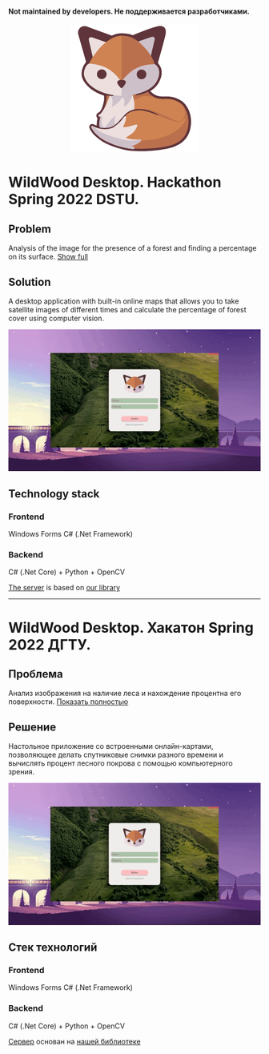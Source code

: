 #### Not maintained by developers. Не поддерживается разработчиками.

<p align="center">
  <img src="https://github.com/VyacheslavPridchin/WildWood-Desktop/blob/main/WWLogo.png" />
</p>



# WildWood Desktop. Hackathon Spring 2022 DSTU.

## Problem
Analysis of the image for the presence of a forest and finding a percentage on its surface. [Show full](https://github.com/VyacheslavPridchin/WildWood-Desktop/blob/main/Hackathon%20Problem.pdf)

## Solution
A desktop application with built-in online maps that allows you to take satellite images of different times and calculate the percentage of forest cover using computer vision.

<p align="center">
  <img src="https://github.com/VyacheslavPridchin/WildWood-Desktop/blob/main/example.gif" />
</p>

## Technology stack
### Frontend
Windows Forms C# (.Net Framework)
### Backend
C# (.Net Core) + Python + OpenCV

[The server](https://github.com/DefT346/WildWoodServer) is based on [our library](https://github.com/DefT346/OMTP)

***

# WildWood Desktop. Хакатон Spring 2022 ДГТУ.

## Проблема
Анализ изображения на наличие леса и нахождение процентна его поверхности. [Показать полностью](https://github.com/VyacheslavPridchin/WildWood-Desktop/blob/main/Hackathon%20Problem.pdf)

## Решение
Настольное приложение со встроенными онлайн-картами, позволяющее делать спутниковые снимки разного времени и вычислять процент лесного покрова с помощью компьютерного зрения.

<p align="center">
  <img src="https://github.com/VyacheslavPridchin/WildWood-Desktop/blob/main/example.gif" />
</p>

## Стек технологий
### Frontend
Windows Forms C# (.Net Framework)
### Backend
C# (.Net Core) + Python + OpenCV

[Сервер](https://github.com/DefT346/WildWoodServer) основан на [нашей библиотеке](https://github.com/DefT346/OMTP)
